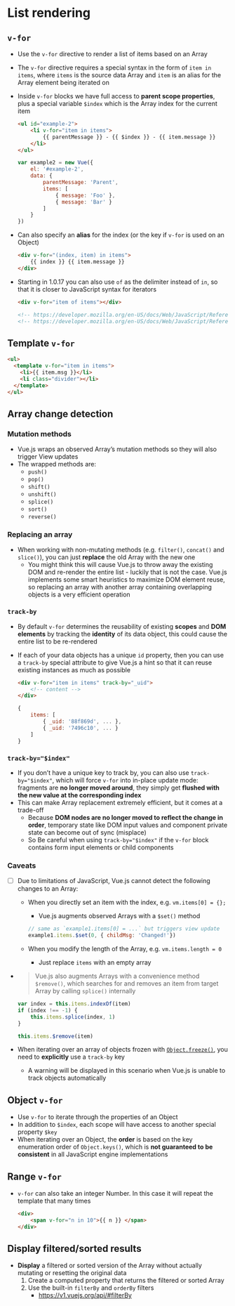 # List rendering
## `v-for`
- Use the `v-for` directive to render a list of items based on an Array
- The `v-for` directive requires a special syntax in the form of `item in items`, where `items` is the source data Array and `item` is an alias for the Array element being iterated on
- Inside `v-for` blocks we have full access to **parent scope properties**, plus a special variable `$index` which is the Array index for the current item

    ```html
    <ul id="example-2">
        <li v-for="item in items">
            {{ parentMessage }} - {{ $index }} - {{ item.message }}
        </li>
    </ul>
    ```

    ```js
    var example2 = new Vue({
        el: '#example-2',
        data: {
            parentMessage: 'Parent',
            items: [
                { message: 'Foo' },
                { message: 'Bar' }
            ]
        }
    })
    ```

- Can also specify an **alias** for the index (or the key if `v-for` is used on an Object)

    ```html
    <div v-for="(index, item) in items">
        {{ index }} {{ item.message }}
    </div>
    ```

- Starting in 1.0.17 you can also use `of` as the delimiter instead of `in`, so that it is closer to JavaScript syntax for iterators

    ```html
    <div v-for="item of items"></div>

    <!-- https://developer.mozilla.org/en-US/docs/Web/JavaScript/Reference/Statements/for...of -->
    <!-- https://developer.mozilla.org/en-US/docs/Web/JavaScript/Reference/Statements/for...in -->
    ```

## Template `v-for`

```html
<ul>
  <template v-for="item in items">
    <li>{{ item.msg }}</li>
    <li class="divider"></li>
  </template>
</ul>
```

## Array change detection
### Mutation methods
- Vue.js wraps an observed Array’s mutation methods so they will also trigger View updates
- The wrapped methods are:
    - `push()`
    - `pop()`
    - `shift()`
    - `unshift()`
    - `splice()`
    - `sort()`
    - `reverse()`
### Replacing an array
- When working with non-mutating methods (e.g. `filter()`, `concat()` and `slice()`), you can just **replace** the old Array with the new one
    - You might think this will cause Vue.js to throw away the existing DOM and re-render the entire list - luckily that is not the case. Vue.js implements some smart heuristics to maximize DOM element reuse, so replacing an array with another array containing overlapping objects is a very efficient operation
### `track-by`
- By default `v-for` determines the reusability of existing **scopes** and **DOM elements** by tracking the **identity** of its data object, this could cause the entire list to be re-rendered
- If each of your data objects has a unique `id` property, then you can use a `track-by` special attribute to give Vue.js a hint so that it can reuse existing instances as much as possible

    ```html
    <div v-for="item in items" track-by="_uid">
        <!-- content -->
    </div>
    ```

    ```js
    {
        items: [
            { _uid: '88f869d', ... },
            { _uid: '7496c10', ... }
        ]
    }
    ```

### `track-by="$index"`
- If you don’t have a unique key to track by, you can also use `track-by="$index"`, which will force `v-for` into in-place update mode: fragments are **no longer moved around**, they simply get **flushed with the new value at the corresponding index**
- This can make Array replacement extremely efficient, but it comes at a trade-off
    - Because **DOM nodes are no longer moved to reflect the change in order**, temporary state like DOM input values and component private state can become out of sync (misplace)
    - So Be careful when using `track-by="$index"` if the `v-for` block contains form input elements or child components
### Caveats
- [ ] Due to limitations of JavaScript, Vue.js cannot detect the following changes to an Array:
    - When you directly set an item with the index, e.g. `vm.items[0] = {};`
        - Vue.js augments observed Arrays with a `$set()` method

        ```js
        // same as `example1.items[0] = ...` but triggers view update
        example1.items.$set(0, { childMsg: 'Changed!'})
        ```
    
    - When you modify the length of the Array, e.g. `vm.items.length = 0`
        - Just replace `items` with an empty array
- > Vue.js also augments Arrays with a convenience method `$remove()`, which searches for and removes an item from target Array by calling `splice()` internally    

    ```js
    var index = this.items.indexOf(item)
    if (index !== -1) {
        this.items.splice(index, 1)
    }

    this.items.$remove(item)
    ```

- When iterating over an array of objects frozen with [<u>`Object.freeze()`</u>](https://developer.mozilla.org/zh-CN/docs/Web/JavaScript/Reference/Global_Objects/Object/freeze), you need to **explicitly** use a `track-by` key
    - A warning will be displayed in this scenario when Vue.js is unable to track objects automatically
## Object `v-for`
- Use `v-for` to iterate through the properties of an Object
- In addition to `$index`, each scope will have access to another special property `$key`
- When iterating over an Object, the **order** is based on the key enumeration order of `Object.keys()`, which is **not guaranteed to be consistent** in all JavaScript engine implementations
## Range `v-for`
- `v-for` can also take an integer Number. In this case it will repeat the template that many times

    ```html
    <div>
        <span v-for="n in 10">{{ n }} </span>
    </div>
    ```

## Display filtered/sorted results
- **Display** a filtered or sorted version of the Array without actually mutating or resetting the original data
    1. Create a computed property that returns the filtered or sorted Array
    2. Use the built-in `filterBy` and `orderBy` filters
        - https://v1.vuejs.org/api/#filterBy